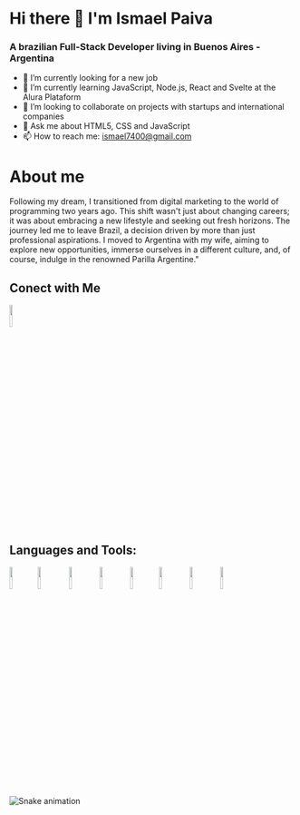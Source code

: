 # Hi there 👋 I'm Ismael Paiva

### A brazilian Full-Stack Developer living in Buenos Aires - Argentina


 * 🔭 I’m currently looking for a new job
 * 🌱 I’m currently learning JavaScript, Node.js, React and Svelte at the Alura Plataform
 * 👯 I’m looking to collaborate on projects with startups and international companies
 * 💬 Ask me about HTML5, CSS and JavaScript
 * 📫 How to reach me: ismael7400@gmail.com

# About me

Following my dream, I transitioned from digital marketing to the world of programming two years ago. 
This shift wasn't just about changing careers; it was about embracing a new lifestyle and seeking out fresh horizons. The journey led me to leave Brazil, a decision driven by more than just professional aspirations. I moved to Argentina with my wife, aiming to explore new opportunities, immerse ourselves in a different culture, and, of course, indulge in the renowned Parilla Argentine."






## Conect with Me
<a href='https://www.linkedin.com/in/ismael-paiva-a325a4179/' target='_blank'><img  src="https://cdn.jsdelivr.net/gh/devicons/devicon@latest/icons/linkedin/linkedin-original.svg" width='10%'/> </a>

          

## Languages and Tools:
 <img src="https://cdn.jsdelivr.net/gh/devicons/devicon@latest/icons/html5/html5-original.svg" width='10%' /><img src="https://cdn.jsdelivr.net/gh/devicons/devicon@latest/icons/css3/css3-original.svg" width='10%'/> <img src="https://cdn.jsdelivr.net/gh/devicons/devicon@latest/icons/javascript/javascript-original.svg" width='10%' /> <img src="https://cdn.jsdelivr.net/gh/devicons/devicon@latest/icons/nodejs/nodejs-plain-wordmark.svg" width='10%' /> <img width='10%' src="https://cdn.jsdelivr.net/gh/devicons/devicon@latest/icons/sass/sass-original.svg" /><img src="https://cdn.jsdelivr.net/gh/devicons/devicon@latest/icons/tailwindcss/tailwindcss-original-wordmark.svg" width='10%' /> <img src="https://cdn.jsdelivr.net/gh/devicons/devicon@latest/icons/svelte/svelte-original.svg" width='10%'/> <img src="https://cdn.jsdelivr.net/gh/devicons/devicon@latest/icons/figma/figma-original.svg" width='10%' />


![Snake animation](https://github.com/seu-usuário-aqui/ismapaiva/blob/output/github-contribution-grid-snake.svg)

          
          
          
          
          
<!--
**ismapaiva/ismapaiva** is a ✨ _special_ ✨ repository because its `README.md` (this file) appears on your GitHub profile.

Here are some ideas to get you started:

- 🔭 I’m currently looking for a new job...
- 🌱 I’m currently learning ...
- 👯 I’m looking to collaborate on ...
- 🤔 I’m looking for help with ...
- 💬 Ask me about ...
- 📫 How to reach me: ...
- 😄 Pronouns: ...
- ⚡ Fun fact: ...
-->
